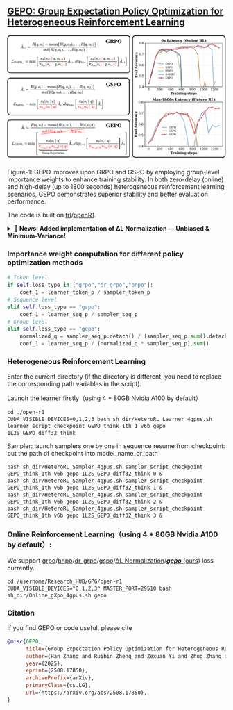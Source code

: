 ## [**GEPO: Group Expectation Policy Optimization for Heterogeneous Reinforcement Learning**](https://arxiv.org/abs/2508.17850) 

![GEPO](./MainFig.png)

Figure-1: GEPO improves upon GRPO and GSPO by employing group-level importance weights to enhance training stability. In both zero-delay (online) and high-delay (up to 1800 seconds) heterogeneous reinforcement learning scenarios, GEPO demonstrates superior stability and better evaluation performance.

The code is built on [trl](https://github.com/huggingface/trl)/[openR1](https://github.com/huggingface/open-r1).


<details>
<summary>🚀 <strong>News: Added implementation of ∆L Normalization — Unbiased & Minimum-Variance!</strong></summary>

<br>

<h2 align="center">🎯 ∆L Normalization: Rethink Loss Aggregation in RLVR</h2>

📅 **Date**: September 9, 2025 (arXiv)  
📄 **Paper**: [**∆L Normalization: Rethink Loss Aggregation in RLVR**](https://arxiv.org/abs/2509.07558)  
🧑‍💻 **Authors**: Zhiyuan He, Xufang Luo (Microsoft Research), Yike Zhang (Tsinghua), et al.  
🔗 **Code**: Code is based on [github.com/zerolllin/Delta-L-Normalization](https://github.com/zerolllin/Delta-L-Normalization)

> 💡 **Pro Tip**: Set `α=1` for minimum variance (default). Use `α=0.75` for Math tasks to better leverage long, informative responses.

</details>


### Importance weight computation for different policy optimization methods
```python
# Token level
if self.loss_type in ["grpo","dr_grpo","bnpo"]: 
    coef_1 = learner_token_p / sampler_token_p
# Sequence level
elif self.loss_type == "gspo":  
    coef_1 = learner_seq_p / sampler_seq_p
# Group level
elif self.loss_type == "gepo": 
    normalized_q = sampler_seq_p.detach() / (sampler_seq_p.sum().detach())
    coef_1 = learner_seq_p / (normalized_q * sampler_seq_p).sum() 
```


### Heterogeneous Reinforcement Learning

Enter the current directory (if the directory is different, you need to replace the corresponding path variables in the script).

Launch the learner firstly（using 4 * 80GB Nvidia A100 by default）
```shell
cd ./open-r1
CUDA_VISIBLE_DEVICES=0,1,2,3 bash sh_dir/HeteroRL_Learner_4gpus.sh learner_script_checkpoint GEPO_think_1th 1 v6b gepo 1L2S_GEPO_diff32_think
```
Sampler: launch samplers one by one in sequence
resume from checkpoint: put the path of checkpoint into model_name_or_path
```shell
bash sh_dir/HeteroRL_Sampler_4gpus.sh sampler_script_checkpoint GEPO_think_1th v6b gepo 1L2S_GEPO_diff32_think 0 &
bash sh_dir/HeteroRL_Sampler_4gpus.sh sampler_script_checkpoint GEPO_think_1th v6b gepo 1L2S_GEPO_diff32_think 1 &
bash sh_dir/HeteroRL_Sampler_4gpus.sh sampler_script_checkpoint GEPO_think_1th v6b gepo 1L2S_GEPO_diff32_think 2 &
bash sh_dir/HeteroRL_Sampler_4gpus.sh sampler_script_checkpoint GEPO_think_1th v6b gepo 1L2S_GEPO_diff32_think 3 &
```

### Online Reinforcement Learning（using 4 * 80GB Nvidia A100 by default）:

We support [grpo](https://arxiv.org/abs/2402.03300)/[bnpo](https://arxiv.org/abs/2506.02864)/[dr_grpo](https://arxiv.org/abs/2503.20783)/[gspo](https://arxiv.org/abs/2507.18071)/[∆L Normalization](https://arxiv.org/abs/2509.07558)/[***gepo*** (ours)](https://arxiv.org/abs/2508.17850) loss currently.
```shell
cd /userhome/Research_HUB/GPG/open-r1
CUDA_VISIBLE_DEVICES="0,1,2,3" MASTER_PORT=29510 bash sh_dir/Online_gXpo_4gpus.sh gepo
```
### Citation

If you find GEPO or code useful, please cite
```bibtex
@misc{GEPO,
      title={Group Expectation Policy Optimization for Heterogeneous Reinforcement Learning}, 
      author={Han Zhang and Ruibin Zheng and Zexuan Yi and Zhuo Zhang and Hanyang Peng and Hui Wang and Zike Yuan and Cai Ke and Shiwei Chen and Jiacheng Yang and Yangning Li and Xiang Li and Jiangyue Yan and Yaoqi Liu and Liwen Jing and Jiayin Qi and Ruifeng Xu and Binxing Fang and Yue Yu},
      year={2025},
      eprint={2508.17850},
      archivePrefix={arXiv},
      primaryClass={cs.LG},
      url={https://arxiv.org/abs/2508.17850}, 
}
```
